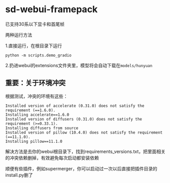 # sd-webui-framepack
已支持30系以下显卡和首尾帧

两种运行方法

1.直接运行，在根目录下运行
```
python -m scripts.demo_gradio
```
2.扔进webui的extensions文件夹里，模型将会自动下载在`models/hunyuan`

## 重要：关于环境冲突
根据测试，冲突的环境有这些：
```
Installed version of accelerate (0.31.0) does not satisfy the requirement (==1.6.0).
Installing accelerate==1.6.0
Installed version of diffusers (0.31.0) does not satisfy the requirement (>=0.33.1).
Installing diffusers from source
Installed version of pillow (10.4.0) does not satisfy the requirement (==11.1.0).
Installing pillow==11.1.0
```
解决方法是去你的webui根目录下，找到requirements_versions.txt，把里面相关的冲突依赖删掉，有效避免每次启动都安装依赖

顺便有些插件，例如supermerger，你可以启动过一次以后直接把插件目录的install.py删了
